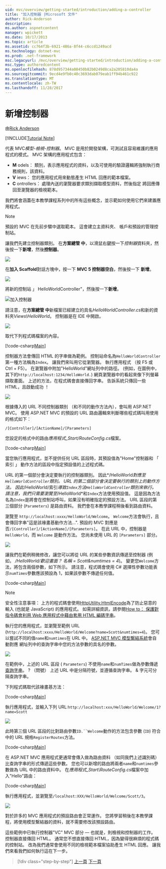 ```yaml
---
uid: mvc/overview/getting-started/introduction/adding-a-controller
title: "加入控制器 |Microsoft 文件"
author: Rick-Anderson
description: 
ms.author: aspnetcontent
manager: wpickett
ms.date: 10/17/2013
ms.topic: article
ms.assetid: cc764f3b-6921-486a-8f44-c6ccd1249acd
ms.technology: dotnet-mvc
ms.prod: .net-framework
msc.legacyurl: /mvc/overview/getting-started/introduction/adding-a-controller
msc.type: authoredcontent
ms.openlocfilehash: 878d957344a08450b82b0249d8ca2a205810da4a
ms.sourcegitcommit: 9ecd4e9fb0c40c3693dab079eab1ff94b461c922
ms.translationtype: MT
ms.contentlocale: zh-TW
ms.lasthandoff: 11/28/2017
---
```

<a name="adding-a-controller"></a>新增控制器
====================
由[Rick Anderson](https://github.com/Rick-Anderson)

[!INCLUDE[Tutorial Note](sample/code-location.md)]

代表 MVC*模型-檢視-控制器*。 MVC 是用於開發架構，可測試且容易維護的應用程式的模式。 MVC 架構的應用程式包含：

- **M** odels： 類別，表示應用程式的資料，以及可使用的驗證邏輯將強制執行商務規則，該資料。
- **V** iews： 您的應用程式用來動態產生 HTML 回應的範本檔案。
- **C** ontrollers： 處理內送的瀏覽器要求類別擷取模型資料，然後指定 將回應傳回至瀏覽器的檢視範本。

我們將會涵蓋在本教學課程系列中的所有這些概念，並示範如何使用它們來建置應用程式。

> [!NOTE]
> 預設的 MVC 在先前步驟中選取範本。 這會建立主資料夾、 帳戶和預設的管理控制站。

讓我們先建立控制器類別。 在**方案總管 中**，以滑鼠右鍵按一下*控制器*資料夾，然後按一下**新增**，然後**控制器**。


![](adding-a-controller/_static/image1.png)

在**加入 Scaffold**對話方塊中，按一下  **MVC 5 控制器空白**，然後按一下 **新增**。

![](adding-a-controller/_static/image2.png)  
 

將新的控制站 」 HelloWorldController"，然後按一下**新增**。

![加入控制器](adding-a-controller/_static/image3.png)

請注意，在**方案總管 中**新檔案已經建立的具名*HelloWorldController.cs*和新的資料夾*Views\HelloWorld*。 控制器是在 IDE 中開啟。

![](adding-a-controller/_static/image4.png)

取代下列程式碼檔案的內容。

[!code-csharp[Main](adding-a-controller/samples/sample1.cs)]

控制器方法會傳回 HTML 的字串做為範例。 控制站命名為`HelloWorldController`第一種方法稱為`Index`。 讓我們來叫用它從瀏覽器。 執行應用程式 （按 F5 或 Ctrl + F5）。 在瀏覽器中附加&quot;HelloWorld&quot;網址列中的路徑。 (例如，在圖例中，其下的`http://localhost:1234/HelloWorld.`) 網頁瀏覽器中的看起來像下列螢幕擷取畫面。 上述的方法，在程式碼會直接傳回字串。 告訴系統只傳回一些 HTML，且啟動成功 ！

![](adding-a-controller/_static/image5.png)

根據傳入的 URL 不同控制器類別 （和不同的動作方法內），會叫用 ASP.NET MVC。 使用 ASP.NET MVC 的預設的 URL 路由邏輯來判斷哪些程式碼叫用使用的格式如下：

`/[Controller]/[ActionName]/[Parameters]`

您設定的格式中的路由*應用程式\_Start/RouteConfig.cs*檔案。

[!code-csharp[Main](adding-a-controller/samples/sample2.cs?highlight=7-8)]

當您執行應用程式，並不提供任何 URL 區段時，其預設值為"Home"控制器和 「 索引 」 動作方法的區段中指定預設值的上述程式碼。

URL 的第一個部分會決定要執行的控制器類別。 因此*/HelloWorld*對應至`HelloWorldController`類別。 URL 的第二個部分會決定要執行的類別上的動作方法。 因此*/HelloWorld/索引*導致`Index`方法`HelloWorldController`類別來執行。 請注意，我們只需要瀏覽至*/HelloWorld*和`Index`方法使用預設值。 這是因為方法名為`Index`是將會在控制站呼叫，如果沒有明確指定的預設方法。 URL 區段的第三個部分 (`Parameters`) 是路由資料。 我們會在本教學課程稍後看到路由資料。

瀏覽至 `http://localhost:xxxx/HelloWorld/Welcome`。 `Welcome`方法會執行，且會傳回字串&quot;這是該褖畫惎動作方法...&quot;. 預設的 MVC 對應是否`/[Controller]/[ActionName]/[Parameters]`。 在此 URL 中，控制器是 `HelloWorld`，而 `Welcome` 是動作方法。 您尚未使用 URL 的 `[Parameters]` 部分。

![](adding-a-controller/_static/image6.png)

讓我們在範例稍微修改，讓您可以將從 URL 的某些參數資訊傳遞至控制器 (例如， */HelloWorld/歡迎畫面？ 名稱 = Scott&amp;numtimes = 4*)。 變更您`Welcome`方法，將包含兩個參數，如下所示。 請注意，程式碼會使用 C# 選擇性參數功能表示`numTimes`參數應該預設為 1，如果該參數不傳遞任何值。

[!code-csharp[Main](adding-a-controller/samples/sample3.cs)]

> [!NOTE]
> 安全性注意事項： 上方的程式碼會使用[HttpUtility.HtmlEncode](https://msdn.microsoft.com/en-us/library/ee360286(v=vs.110).aspx)為了防止惡意的輸入 (也就是 JavaScript) 的應用程式。 如需詳細資訊，請參閱[How to： 保護對指令碼會利用 Web 應用程式中藉由套用 HTML 編碼字串](https://msdn.microsoft.com/en-us/library/a2a4yykt(v=vs.100).aspx)。


 執行您的應用程式，並瀏覽至範例 URL (`http://localhost:xxxx/HelloWorld/Welcome?name=Scott&numtimes=4`)。 您可以嘗試不同的值`name`和`numtimes`在 URL 中。 [ASP.NET MVC 模型繫結系統](http://odetocode.com/Blogs/scott/archive/2009/04/27/6-tips-for-asp-net-mvc-model-binding.aspx)會自動對應 網址列中的查詢字串中您的方法參數的具名的參數。

![](adding-a-controller/_static/image7.png)

在範例中，上述的 URL 區段 ( `Parameters`) 不使用`name`和`numTimes`做為參數傳遞[查詢字串](http://en.wikipedia.org/wiki/Query_string)。 ? （問號） 上述 URL 中是分隔符號，並遵循查詢字串。 &amp; 字元可分隔查詢字串。

下列程式碼取代該褖畫惎方法：

[!code-csharp[Main](adding-a-controller/samples/sample4.cs)]

執行應用程式，並輸入下列 URL:`http://localhost:xxx/HelloWorld/Welcome/1?name=Scott`

![](adding-a-controller/_static/image8.png)

此時第三個 URL 區段的比對路由參數`ID.``Welcome`動作的方法包含參數 (`ID`) 符合中的 URL 規格`RegisterRoutes`方法。

[!code-csharp[Main](adding-a-controller/samples/sample5.cs?highlight=7)]

在 ASP.NET MVC 應用程式更通常會傳入做為路由資料 （如同我們上述識別碼） 比查詢字串的形式傳遞這些參數。 您也可以新增的路由將兩者`name`和`numtimes`參數做為 URL 中的路由資料中。 在*應用程式\_Start\RouteConfig.cs*檔案中加入"Hello"路由：

[!code-csharp[Main](adding-a-controller/samples/sample6.cs?highlight=13-16)]

執行應用程式，並瀏覽至`/localhost:XXX/HelloWorld/Welcome/Scott/3`。

![](adding-a-controller/_static/image9.png)

對於許多的 MVC 應用程式的預設路由會正常運作。 您將學習稍後在本教學課程，將使用模型繫結器的資料，就不需要修改該預設路由。

這些範例中已執行控制器&quot;VC&quot; MVC 部分 — 也就是，則檢視和控制器的工作。 控制器直接傳回 HTML。 通常您不想直接傳回 HTML，因為變得很麻煩的程式碼的控制站。 改為我們通常會使用不同的檢視範本檔案協助產生 HTML 回應。 讓我們來看我們如何執行這在下一步。

>[!div class="step-by-step"]
[上一頁](getting-started.md)
[下一頁](adding-a-view.md)
